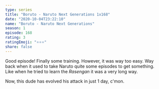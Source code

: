 ```yaml
---
type: series
title: "Boruto - Naruto Next Generations 1x168"
date: "2020-10-04T23:22:10"
name: "Boruto - Naruto Next Generations"
season: 1
episode: 168
rating: 3
ratingEmoji: "⭐️⭐️⭐️"
share: false
---
```


Good episode! Finally some training. However, it was way too easy. Way back when it used to take Naruto quite some episodes to get something. Like when he tried to learn the _Rasengan_ it was a very long way.

Now, this dude has evolved his attack in just 1 day, c'mon.
